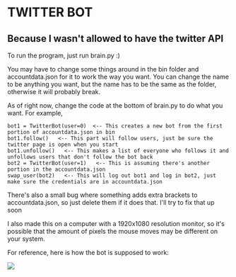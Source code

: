 # TWITTER BOT
## Because I wasn't allowed to have the twitter API

To run the program, just run brain.py :)

You may have to change some things around in the bin folder and accountdata.json for it to work the way you want. You can change the name to be anything you want, but the name has to be the same as the folder, otherwise it will probably break. 


As of right now, change the code at the bottom of brain.py to do what you want. For example,


```
bot1 = TwitterBot(user=0)  <-- This creates a new bot from the first portion of accountdata.json in bin
bot1.follow()   <-- This part will follow users, just be sure the twitter page is open when you start
bot1.unfollow()   <-- This makes a list of everyone who follows it and unfollows users that don't follow the bot back
bot2 = TwitterBot(user=1)   <-- This is assuming there's another portion in the accountdata.json
swap_user(bot2)   <-- This will log out bot1 and log in bot2, just make sure the credentials are in accountdata.json
```


There's also a small bug where something adds extra brackets to accountdata.json, so just delete them if it does that. I'll try to fix that up soon


I also made this on a computer with a 1920x1080 resolution monitor, so it's possible that the amount of pixels the mouse moves may be different on your system.


For reference, here is how the bot is supposed to work:

<img src="https://media.giphy.com/media/W3kk6HM46bLgeT7aB2/giphy.gif"/>
